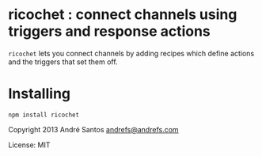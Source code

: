# ricochet : connect channels using triggers and response actions

`ricochet` lets you connect channels by adding recipes which define
actions and the triggers that set them off. 

# Installing

`npm install ricochet`

Copyright 2013 André Santos <andrefs@andrefs.com>

License: MIT

